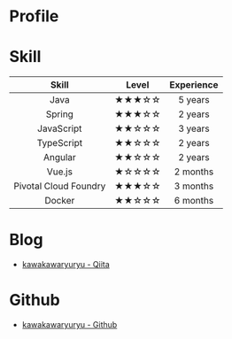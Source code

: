 # Profile

# Skill

|Skill|Level|Experience|
|:-:|:-:|:-:|
|Java|★★★☆☆|5 years|
|Spring|★★★☆☆|2 years|
|JavaScript|★★☆☆☆|3 years|
|TypeScript|★★☆☆☆|2 years|
|Angular|★★☆☆☆|2 years|
|Vue.js|★☆☆☆☆|2 months|
|Pivotal Cloud Foundry|★★★☆☆|3 months|
|Docker|★★☆☆☆|6 months|


# Blog
- [kawakawaryuryu - Qiita](https://qiita.com/kawakawaryuryu)

# Github
- [kawakawaryuryu - Github](https://github.com/kawakawaryuryu)
